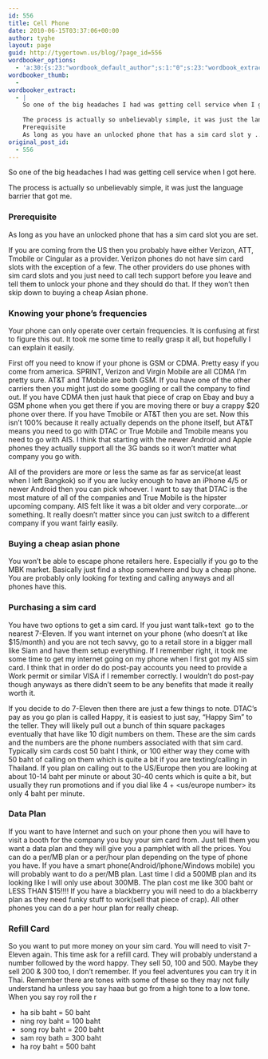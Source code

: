 ```yaml
---
id: 556
title: Cell Phone
date: 2010-06-15T03:37:06+00:00
author: tyghe
layout: page
guid: http://tygertown.us/blog/?page_id=556
wordbooker_options:
  - 'a:30:{s:23:"wordbook_default_author";s:1:"0";s:23:"wordbook_extract_length";s:3:"256";s:26:"wordbooker_publish_default";s:2:"on";s:24:"wordbook_publish_no_user";s:2:"on";s:25:"wordbooker_like_share_too";s:2:"on";s:27:"wordbooker_like_button_show";s:2:"on";s:21:"wordbooker_like_width";s:3:"250";s:27:"wordbooker_like_button_page";s:2:"on";s:27:"wordbooker_like_button_post";s:2:"on";s:28:"wordbooker_share_button_post";s:2:"on";s:25:"wordbook_fbshare_location";s:6:"bottom";s:24:"wordbook_fblike_location";s:6:"bottom";s:22:"wordbook_fblike_action";s:4:"like";s:27:"wordbook_fblike_colorscheme";s:4:"dark";s:20:"wordbook_fblike_font";s:5:"arial";s:22:"wordbook_fblike_button";s:12:"button_count";s:21:"wordbook_fblike_faces";s:5:"false";s:20:"wordbook_fblike_send";s:5:"false";s:18:"wordbook_attribute";s:31:"Posted a new post on their blog";s:29:"wordbook_republish_time_frame";s:2:"10";s:28:"wordbook_republish_time_obey";s:2:"on";s:29:"wordbooker_status_update_text";s:35:": New blog post :  %title% - %link%";s:19:"wordbook_actionlink";s:3:"300";s:32:"wordbook_description_meta_length";s:3:"350";s:20:"wordbook_comment_get";s:2:"on";s:24:"wordbook_comment_approve";s:2:"on";s:21:"wordbook_comment_push";s:2:"on";s:18:"wordbook_page_post";s:4:"-100";s:18:"wordbook_orandpage";s:1:"2";s:24:"wordbooker_comment_email";s:18:"vallardt@gmail.com";}'
wordbooker_thumb:
  - 
wordbooker_extract:
  - |
    So one of the big headaches I had was getting cell service when I got here.
    
    The process is actually so unbelievably simple, it was just the language barrier that got me.
    Prerequisite
    As long as you have an unlocked phone that has a sim card slot y ...
original_post_id:
  - 556
---
```

So one of the big headaches I had was getting cell service when I got here.

The process is actually so unbelievably simple, it was just the language barrier that got me.

### Prerequisite

As long as you have an unlocked phone that has a sim card slot you are set.
  
If you are coming from the US then you probably have either Verizon, ATT, Tmobile or Cingular as a provider. Verizon phones do not have sim card slots with the exception of a few. The other providers do use phones with sim card slots and you just need to call tech support before you leave and tell them to unlock your phone and they should do that. If they won&#8217;t then skip down to buying a cheap Asian phone.

### Knowing your phone&#8217;s frequencies

Your phone can only operate over certain frequencies. It is confusing at first to figure this out. It took me some time to really grasp it all, but hopefully I can explain it easily.

First off you need to know if your phone is GSM or CDMA. Pretty easy if you come from america. SPRINT, Verizon and Virgin Mobile are all CDMA I&#8217;m pretty sure. AT&T and TMobile are both GSM. If you have one of the other carriers then you might just do some googling or call the company to find out. If you have CDMA then just hauk that piece of crap on Ebay and buy a GSM phone when you get there if you are moving there or buy a crappy $20 phone over there. If you have Tmobile or AT&T then you are set. Now this isn&#8217;t 100% because it really actually depends on the phone itself, but AT&T means you need to go with DTAC or True Mobile and Tmobile means you need to go with AIS. I think that starting with the newer Android and Apple phones they actually support all the 3G bands so it won&#8217;t matter what company you go with.

All of the providers are more or less the same as far as service(at least when I left Bangkok) so if you are lucky enough to have an iPhone 4/5 or newer Android then you can pick whoever. I want to say that DTAC is the most mature of all of the companies and True Mobile is the hipster upcoming company. AIS felt like it was a bit older and very corporate&#8230;or something. It really doesn&#8217;t matter since you can just switch to a different company if you want fairly easily.

### Buying a cheap asian phone

You won&#8217;t be able to escape phone retailers here. Especially if you go to the MBK market. Basically just find a shop somewhere and buy a cheap phone. You are probably only looking for texting and calling anyways and all phones have this.

### Purchasing a sim card

You have two options to get a sim card. If you just want talk+text  go to the nearest 7-Eleven. If you want internet on your phone (who doesn&#8217;t at like $15/month) and you are not tech savvy, go to a retail store in a bigger mall like Siam and have them setup everything. If I remember right, it took me some time to get my internet going on my phone when I first got my AIS sim card. I think that in order do do post-pay accounts you need to provide a Work permit or similar VISA if I remember correctly. I wouldn&#8217;t do post-pay though anyways as there didn&#8217;t seem to be any benefits that made it really worth it.

If you decide to do 7-Eleven then there are just a few things to note. DTAC&#8217;s pay as you go plan is called Happy, it is easiest to just say, &#8220;Happy Sim&#8221; to the teller. They will likely pull out a bunch of thin square packages eventually that have like 10 digit numbers on them. These are the sim cards and the numbers are the phone numbers associated with that sim card. Typically sim cards cost 50 baht I think, or 100 either way they come with 50 baht of calling on them which is quite a bit if you are texting/calling in Thailand. If you plan on calling out to the US/Europe then you are looking at about 10-14 baht per minute or about 30-40 cents which is quite a bit, but usually they run promotions and if you dial like 4 + <us/europe number> its only 4 baht per minute.

### Data Plan

If you want to have Internet and such on your phone then you will have to visit a booth for the company you buy your sim card from. Just tell them you want a data plan and they will give you a pamphlet with all the prices. You can do a per/MB plan or a per/hour plan depending on the type of phone you have. If you have a smart phone(Android/Iphone/Windows mobile) you will probably want to do a per/MB plan. Last time I did a 500MB plan and its looking like I will only use about 300MB. The plan cost me like 300 baht or LESS THAN $15!!!! If you have a blackberry you will need to do a blackberry plan as they need funky stuff to work(sell that piece of crap). All other phones you can do a per hour plan for really cheap.

### Refill Card

So you want to put more money on your sim card. You will need to visit 7-Eleven again. This time ask for a refill card. They will probably understand a number followed by the word happy. They sell 50, 100 and 500. Maybe they sell 200 & 300 too, I don&#8217;t remember. If you feel adventures you can try it in Thai. Remember there are tones with some of these so they may not fully understand ha unless you say haaa but go from a high tone to a low tone. When you say roy roll the r

  * ha sib baht = 50 baht
  * ning roy baht = 100 baht
  * song roy baht = 200 baht
  * sam roy bath = 300 baht
  * ha roy baht = 500 baht